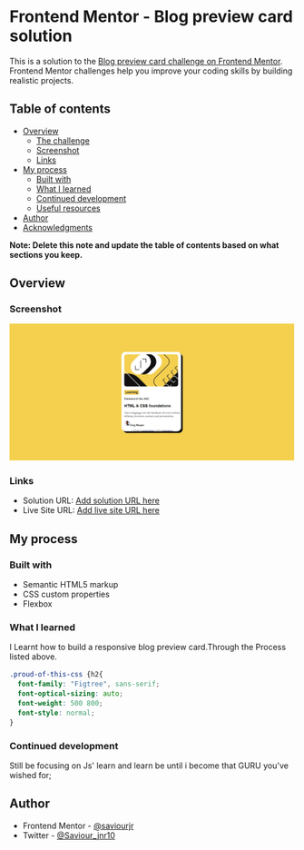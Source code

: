 # Frontend Mentor - Blog preview card solution

This is a solution to the [Blog preview card challenge on Frontend Mentor](https://www.frontendmentor.io/challenges/blog-preview-card-ckPaj01IcS). Frontend Mentor challenges help you improve your coding skills by building realistic projects. 

## Table of contents

- [Overview](#overview)
  - [The challenge](#the-challenge)
  - [Screenshot](#screenshot)
  - [Links](#links)
- [My process](#my-process)
  - [Built with](#built-with)
  - [What I learned](#what-i-learned)
  - [Continued development](#continued-development)
  - [Useful resources](#useful-resources)
- [Author](#author)
- [Acknowledgments](#acknowledgments)

**Note: Delete this note and update the table of contents based on what sections you keep.**

## Overview

### Screenshot

![](./Blog%20preview%20Card.jpg)


### Links

- Solution URL: [Add solution URL here](https://github.com/Saviourjr/Blog-Preview-card/tree/main/blog-preview-card-main)
- Live Site URL: [Add live site URL here](https://saviourjr.github.io/Blog-Preview-card/blog-preview-card-main/)

## My process

### Built with

- Semantic HTML5 markup
- CSS custom properties
- Flexbox

### What I learned
I Learnt how to build a responsive blog preview card.Through the Process listed above.

```css
.proud-of-this-css {h2{
  font-family: "Figtree", sans-serif;
  font-optical-sizing: auto;
  font-weight: 500 800;
  font-style: normal;
}

```

### Continued development
Still be focusing on Js' learn and learn be until i become that GURU you've wished for;

## Author
- Frontend Mentor - [@saviourjr](https://www.frontendmentor.io/profile/saviourjr)
- Twitter - [@Saviour_jnr10](https://www.twitter.com/ySaviour_jnr10)

